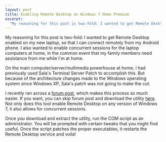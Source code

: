 ```yaml
--- 
layout: post
title: Enabling Remote Desktop on Windows 7 Home Premium
excerpt:
  "My reasoning for this post is two-fold: I wanted to get Remote Desktop enabled on my new laptop, so that I can connect remotely from my Android phone. I also wanted to enable concurrent sessions for the laptop computers at home, in the common event that my family members need assistance from me while I'm at home."
---
```

My reasoning for this post is two-fold: I wanted to get Remote Desktop enabled on my new laptop, so that I can connect remotely from my Android phone. I also wanted to enable concurrent sessions for the laptop computers at home, in the common event that my family members need assistance from me while I'm at home.

On the main computer/server/multimedia powerhouse at home, I had previously used Sala's Terminal Server Patch to accomplish this. But because of the architecture changes made to the Windows operating system since Windows XP, Sala's patch was not going to make the cut.

I recently ran across a <a href="http://thegreenbutton.com/forums/t/79427.aspx?PageIndex=1" target="_blank">forum post</a>, which makes this process so much easier. If you want, you can skip forum post and download the utility <a href="http://www.mediafire.com/file/hzz2l5mznzm/Concurrent_RDP_Win7_RTM_patcher_v1.1.zip" target="_blank">here</a>. Not only does this tool enable Remote Desktop on any version of Windows 7, it also allows for concurrent sessions.

Once you download and extract the utility, run the COM script as an administrator. You will be prompted with certain tweaks that you might find useful. Once the script patches the proper executables, it restarts the Remote Desktop service and voila!
